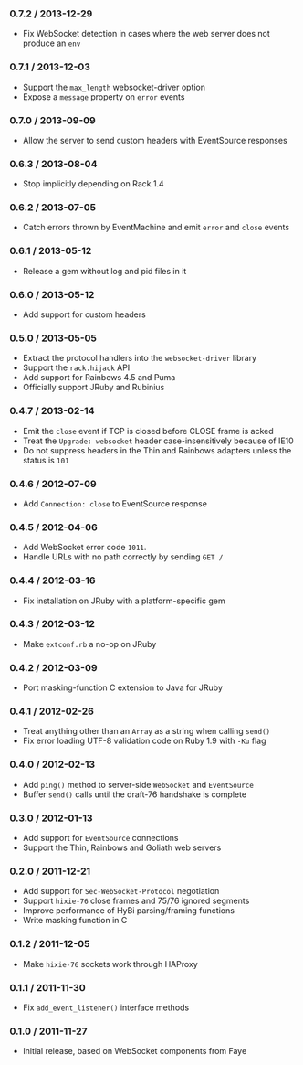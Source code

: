 ### 0.7.2 / 2013-12-29

* Fix WebSocket detection in cases where the web server does not produce an `env`


### 0.7.1 / 2013-12-03

* Support the `max_length` websocket-driver option
* Expose a `message` property on `error` events


### 0.7.0 / 2013-09-09

* Allow the server to send custom headers with EventSource responses


### 0.6.3 / 2013-08-04

* Stop implicitly depending on Rack 1.4


### 0.6.2 / 2013-07-05

* Catch errors thrown by EventMachine and emit `error` and `close` events


### 0.6.1 / 2013-05-12

* Release a gem without log and pid files in it


### 0.6.0 / 2013-05-12

* Add support for custom headers


### 0.5.0 / 2013-05-05

* Extract the protocol handlers into the `websocket-driver` library
* Support the `rack.hijack` API
* Add support for Rainbows 4.5 and Puma
* Officially support JRuby and Rubinius


### 0.4.7 / 2013-02-14

* Emit the `close` event if TCP is closed before CLOSE frame is acked
* Treat the `Upgrade: websocket` header case-insensitively because of IE10
* Do not suppress headers in the Thin and Rainbows adapters unless the status is `101`


### 0.4.6 / 2012-07-09

* Add `Connection: close` to EventSource response


### 0.4.5 / 2012-04-06

* Add WebSocket error code `1011`.
* Handle URLs with no path correctly by sending `GET /`


### 0.4.4 / 2012-03-16

* Fix installation on JRuby with a platform-specific gem


### 0.4.3 / 2012-03-12

* Make `extconf.rb` a no-op on JRuby


### 0.4.2 / 2012-03-09

* Port masking-function C extension to Java for JRuby


### 0.4.1 / 2012-02-26

* Treat anything other than an `Array` as a string when calling `send()`
* Fix error loading UTF-8 validation code on Ruby 1.9 with `-Ku` flag


### 0.4.0 / 2012-02-13

* Add `ping()` method to server-side `WebSocket` and `EventSource`
* Buffer `send()` calls until the draft-76 handshake is complete


### 0.3.0 / 2012-01-13

* Add support for `EventSource` connections
* Support the Thin, Rainbows and Goliath web servers


### 0.2.0 / 2011-12-21

* Add support for `Sec-WebSocket-Protocol` negotiation
* Support `hixie-76` close frames and 75/76 ignored segments
* Improve performance of HyBi parsing/framing functions
* Write masking function in C


### 0.1.2 / 2011-12-05

* Make `hixie-76` sockets work through HAProxy


### 0.1.1 / 2011-11-30

* Fix `add_event_listener()` interface methods


### 0.1.0 / 2011-11-27

* Initial release, based on WebSocket components from Faye

